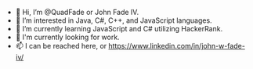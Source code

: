 - 👋 Hi, I’m @QuadFade or John Fade IV.
- 👀 I’m interested in Java, C#, C++, and JavaScript languages.
- 🌱 I’m currently learning JavaScript and C# utilizing HackerRank. 
- 💞️ I'm currently looking for work. 
- 📫 I can be reached here, or https://www.linkedin.com/in/john-w-fade-iv/

<!---
QuadFade/QuadFade is a ✨ special ✨ repository because its `README.md` (this file) appears on your GitHub profile.
You can click the Preview link to take a look at your changes.
--->
